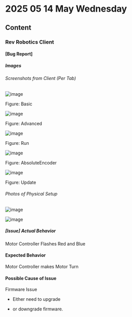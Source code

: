# 2025 05 14 May Wednesday

## Content

### Rev Robotics Client

#### [Bug Report]

##### Images

###### Screenshots from Client (Per Tab)

![image](https://github.com/user-attachments/assets/2f11c9a0-7f64-4235-9c9a-f4fbf48700e8)

Figure: Basic

![image](https://github.com/user-attachments/assets/3d2175ac-b203-4ad9-a1eb-bcf3116018d3)

Figure: Advanced

![image](https://github.com/user-attachments/assets/206d137d-ace5-4ce3-a961-74a17a7798f0)

Figure: Run

![image](https://github.com/user-attachments/assets/c4d16e68-f4d6-4f8d-82cd-0a072e9a975a)

Figure: AbsoluteEncoder

![image](https://github.com/user-attachments/assets/87c74451-210d-42bc-bd68-a6b387d3b2d4)

Figure: Update


###### Photos of Physical Setup

![image](https://github.com/user-attachments/assets/f9eefbbb-f8f3-4869-962a-4f515d96da8b)

![image](https://github.com/user-attachments/assets/987fa528-59d0-410d-b056-4cc3f77d1995)



##### [Issue] Actual Behavior

Motor Controller Flashes Red and Blue

#### Expected Behavior

Motor Controller makes Motor Turn

#### Possible Cause of Issue

Firmware Issue

- Either need to upgrade

- or downgrade firmware.
